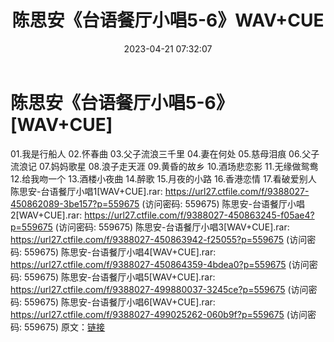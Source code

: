 ﻿---
title: 陈思安《台语餐厅小唱5-6》WAV+CUE
date: 2023-04-21 07:32:07
categories: WAV车载音乐、镜像
tags: 华语中文
---
# 陈思安《台语餐厅小唱5-6》[WAV+CUE]

01.我是行船人
02.怀春曲
03.父子流浪三千里
04.妻在何处
05.慈母泪痕
06.父子流浪记
07.妈妈歌星
08.浪子走天涯
09.黄昏的故乡
10.酒场悲恋影
11.无缘做鸳鸯
12.给我吻一个
13.酒楼小夜曲
14.醉歌
15.月夜的小路
16.香港恋情
17.看破爱别人
陈思安-台语餐厅小唱1[WAV+CUE].rar: https://url27.ctfile.com/f/9388027-450862089-3be157?p=559675
(访问密码: 559675)
陈思安-台语餐厅小唱2[WAV+CUE].rar: https://url27.ctfile.com/f/9388027-450863245-f05ae4?p=559675
(访问密码: 559675)
陈思安-台语餐厅小唱3[WAV+CUE].rar: https://url27.ctfile.com/f/9388027-450863942-f25055?p=559675
(访问密码: 559675)
陈思安-台语餐厅小唱4[WAV+CUE].rar: https://url27.ctfile.com/f/9388027-450864359-4bdea0?p=559675
(访问密码: 559675)
陈思安-台语餐厅小唱5[WAV+CUE].rar: https://url27.ctfile.com/f/9388027-499880037-3245ce?p=559675
(访问密码: 559675)
陈思安-台语餐厅小唱6[WAV+CUE].rar: https://url27.ctfile.com/f/9388027-499025262-060b9f?p=559675
(访问密码: 559675)
原文：[链接](https://blog.sina.com.cn/s/blog_1647c7e76010311j3.html)